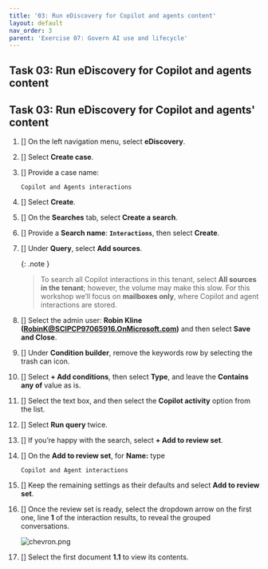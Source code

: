 ```yaml
---
title: '03: Run eDiscovery for Copilot and agents content'
layout: default
nav_order: 3
parent: 'Exercise 07: Govern AI use and lifecycle'
---
```


## Task 03: Run eDiscovery for Copilot and agents content

## Task 03: Run eDiscovery for Copilot and agents' content


1. [] On the left navigation menu, select **eDiscovery**.

1. [] Select **Create case**.

1. [] Provide a case name: 
   
    ```
    Copilot and Agents interactions
    ```

1. [] Select **Create**.

1. [] On the **Searches** tab, select **Create a search**.

1. [] Provide a **Search name**: **`Interactions`**, then select **Create**.

1. [] Under **Query**, select **Add sources**.
   
   {: .note }
   > To search all Copilot interactions in this tenant, select **All sources in the tenant**; however, the volume may make this slow. For this workshop we’ll focus on **mailboxes only**, where Copilot and agent interactions are stored.

1. [] Select the admin user: **Robin Kline (RobinK@SCIPCP97065916.OnMicrosoft.com)** and then select **Save and Close**.

1. [] Under **Condition builder**, remove the keywords row by selecting the trash can icon.

1. [] Select **+ Add conditions**, then select **Type**, and leave the **Contains any of** value as is.

1. [] Select the text box, and then select the **Copilot activity** option from the list.

1. [] Select **Run query** twice.

1. [] If you’re happy with the search, select **+ Add to review set**.

1. [] On the **Add to review set**, for **Name:** type 

    ```
    Copilot and Agent interactions
    ```

1. [] Keep the remaining settings as their defaults and select **Add to review set**.

1. [] Once the review set is ready, select the dropdown arrow on the first one, line **1** of the interaction results, to reveal the grouped conversations. 

    ![chevron.png](../../media/chevron.png)

1. [] Select the first document **1.1** to view its contents.
